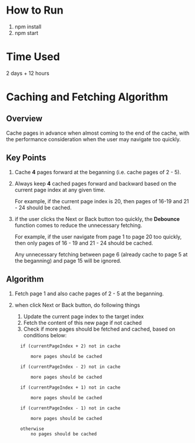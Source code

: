 # How to Run
  1. npm install
  2. npm start

# Time Used
  2 days + 12 hours

# Caching and Fetching Algorithm

## Overview
Cache pages in advance when almost coming to the end of the cache, with the performance consideration when the user may navigate too quickly.

## Key Points
  1. Cache **4** pages forward at the beganning (i.e. cache pages of 2 - 5).
  2. Always keep **4** cached pages forward and backward based on the current       page index at any given time.

     For example, if the current page index is 20, then pages of 16-19 and 21 - 24 should be cached.
  3. if the user clicks the Next or Back button too quickly, the **Debounce** function comes to reduce the unnecessary fetching.

     For example, if the user navigate from page 1 to page 20 too quickly, then only pages of 16 - 19 and 21 - 24 should be cached. 
     
     Any unnecessary fetching between page 6 (already cache to page 5 at the beganning) and page 15 will be ignored.

## Algorithm
  1. Fetch page 1 and also cache pages of 2 - 5 at the beganning.
  2. when click Next or Back button, do following things
      1) Update the current page index to the target index
      2) Fetch the content of this new page if not cached
      3) Check if more pages should be fetched and cached, based on conditions below:
        ```
          if (currentPageIndex + 2) not in cache

              more pages should be cached
        ```

        ```
          if (currentPageIndex - 2) not in cache

              more pages should be cached
        ```

        ```
          if (currentPageIndex + 1) not in cache

              more pages should be cached
        ```
        ```
          if (currentPageIndex - 1) not in cache

              more pages should be cached
        ```
        ```
          otherwise
              no pages should be cached
        ```

        
  


